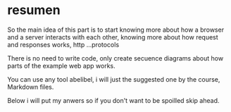 # resumen

So the main idea of this part is to start knowing more about how a browser and a server interacts with each other, knowing more about how request and responses works, http ...protocols

There is no need to write code, only create secuence diagrams about how parts of the example web app works.

You can use any tool abelibel, i will just the suggested one by the course, Markdown files.

Below i will put my anwers so if you don't want to be spoilled skip ahead.

